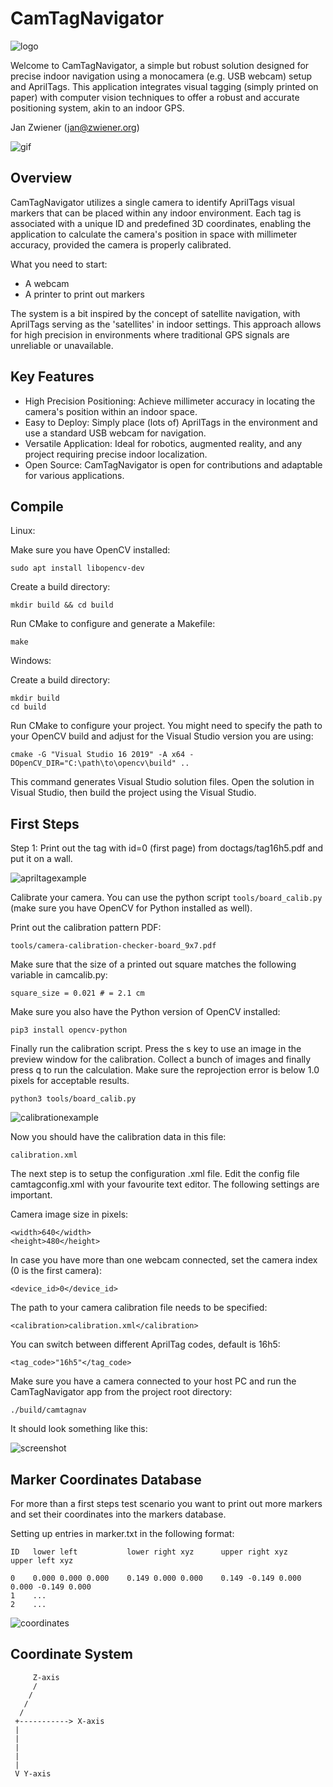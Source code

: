 CamTagNavigator
===============

![logo](img/logo_small.png)

Welcome to CamTagNavigator, a simple but robust solution designed for precise
indoor navigation using a monocamera (e.g. USB webcam) setup and AprilTags. This
application integrates visual tagging (simply printed on paper) with computer
vision techniques to offer a robust and accurate positioning system, akin to an
indoor GPS.

Jan Zwiener (jan@zwiener.org)

![gif](img/apriltag.gif)

Overview
--------

CamTagNavigator utilizes a single camera to identify AprilTags visual markers
that can be placed within any indoor environment. Each tag is associated with a
unique ID and predefined 3D coordinates, enabling the application to calculate
the camera's position in space with millimeter accuracy, provided the camera is
properly calibrated.

What you need to start:

 * A webcam
 * A printer to print out markers

The system is a bit inspired by the concept of satellite navigation, with AprilTags
serving as the 'satellites' in indoor settings. This approach allows for high
precision in environments where traditional GPS signals are unreliable or
unavailable.

Key Features
------------

 * High Precision Positioning: Achieve millimeter accuracy in locating the camera's position within an indoor space.
 * Easy to Deploy: Simply place (lots of) AprilTags in the environment and use a standard USB webcam for navigation.
 * Versatile Application: Ideal for robotics, augmented reality, and any project requiring precise indoor localization.
 * Open Source: CamTagNavigator is open for contributions and adaptable for various applications.

Compile
-------

Linux:

Make sure you have OpenCV installed:

    sudo apt install libopencv-dev

Create a build directory:

    mkdir build && cd build

Run CMake to configure and generate a Makefile:

    make

Windows:

Create a build directory:

    mkdir build
    cd build

Run CMake to configure your project. You might need to specify the path to your
OpenCV build and adjust for the Visual Studio version you are using:

    cmake -G "Visual Studio 16 2019" -A x64 -DOpenCV_DIR="C:\path\to\opencv\build" ..

This command generates Visual Studio solution files. Open the solution in
Visual Studio, then build the project using the Visual Studio.

First Steps
-----------

Step 1: Print out the tag with id=0 (first page) from doctags/tag16h5.pdf and put it on
a wall.

![apriltagexample](img/apriltagexample.png)

Calibrate your camera. You can use the python script `tools/board_calib.py` (make sure you
have OpenCV for Python installed as well).

Print out the calibration pattern PDF:

    tools/camera-calibration-checker-board_9x7.pdf

Make sure that the size of a printed out square matches the following variable in
camcalib.py:

    square_size = 0.021 # = 2.1 cm

Make sure you also have the Python version of OpenCV installed:

    pip3 install opencv-python

Finally run the calibration script. Press the s key to use an image in the preview window
for the calibration. Collect a bunch of images and finally press q to run the calculation.
Make sure the reprojection error is below 1.0 pixels for acceptable results.

    python3 tools/board_calib.py

![calibrationexample](img/calibration.jpg)

Now you should have the calibration data in this file:

    calibration.xml

The next step is to setup the configuration .xml file.  Edit the config file
camtagconfig.xml with your favourite text editor. The following settings are
important.

Camera image size in pixels:

    <width>640</width>
    <height>480</height>

In case you have more than one webcam connected, set the camera index (0 is the
first camera):

    <device_id>0</device_id>

The path to your camera calibration file needs to be specified:

    <calibration>calibration.xml</calibration>

You can switch between different AprilTag codes, default is 16h5:

    <tag_code>"16h5"</tag_code>

Make sure you have a camera connected to your host PC and run the
CamTagNavigator app from the project root directory:

    ./build/camtagnav

It should look something like this:

![screenshot](img/screenshot.jpg)

Marker Coordinates Database
---------------------------

For more than a first steps test scenario you want to print out more markers
and set their coordinates into the markers database.

Setting up entries in marker.txt in the following format:

    ID   lower left           lower right xyz      upper right xyz      upper left xyz

    0    0.000 0.000 0.000    0.149 0.000 0.000    0.149 -0.149 0.000   0.000 -0.149 0.000
    1    ...
    2    ...

![coordinates](img/coordinates_in_marker.png)

Coordinate System
-----------------

         Z-axis
         /
        /
       /
      /
     +-----------> X-axis
     |
     |
     |
     |
     |
     V Y-axis

